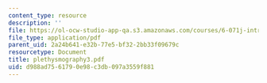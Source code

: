 ```yaml
---
content_type: resource
description: ''
file: https://ol-ocw-studio-app-qa.s3.amazonaws.com/courses/6-071j-introduction-to-electronics-signals-and-measurement-spring-2006/d988ad7561790e98c3db097a3559f881_plethysmography3.pdf
file_type: application/pdf
parent_uid: 2a24b641-e32b-77e5-bf32-2bb33f09679c
resourcetype: Document
title: plethysmography3.pdf
uid: d988ad75-6179-0e98-c3db-097a3559f881
---
```

